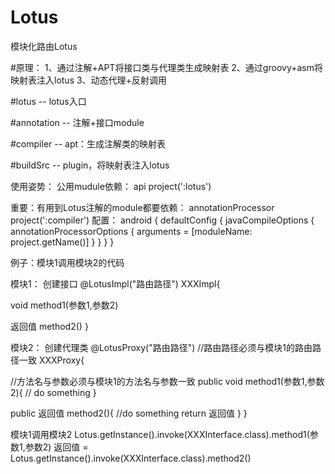 # Lotus
模块化路由Lotus

#原理：
1、通过注解+APT将接口类与代理类生成映射表
2、通过groovy+asm将映射表注入lotus
3、动态代理+反射调用

#lotus -- lotus入口

#annotation -- 注解+接口module

#compiler -- apt：生成注解类的映射表

#buildSrc -- plugin，将映射表注入lotus

使用姿势：
公用mudule依赖：
api project(':lotus')

重要：有用到Lotus注解的module都要依赖：
annotationProcessor project(':compiler')
配置：
android {
  defaultConfig {
      javaCompileOptions {
          annotationProcessorOptions {
              arguments = [moduleName: project.getName()]
          }
      }
  }
}


例子：模块1调用模块2的代码

模块1：
创建接口
@LotusImpl("路由路径")
XXXImpl{
  
  void method1(参数1,参数2)
  
  返回值 method2()
}

模块2：
创建代理类
@LotusProxy("路由路径")  //路由路径必须与模块1的路由路径一致
XXXProxy{

  //方法名与参数必须与模块1的方法名与参数一致
  public void method1(参数1,参数2){
      // do something
  }
  
  public 返回值 method2(){
     //do something
     return 返回值
  }
}


模块1调用模块2
Lotus.getInstance().invoke(XXXInterface.class).method1(参数1,参数2)
返回值 = Lotus.getInstance().invoke(XXXInterface.class).method2()


